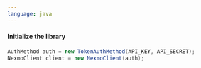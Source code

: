 ```yaml
---
language: java
---
```


#### Initialize the library

```java
AuthMethod auth = new TokenAuthMethod(API_KEY, API_SECRET);
NexmoClient client = new NexmoClient(auth);
```
